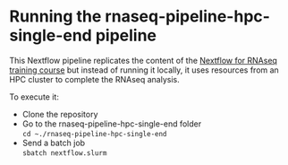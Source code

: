 # Running the rnaseq-pipeline-hpc-single-end pipeline

This Nextflow pipeline replicates the content of the [Nextflow for RNAseq training course](https://training.nextflow.io/latest/nf4_science/rnaseq/) but instead of running it locally, it uses resources from an HPC cluster to complete the RNAseq analysis. 

To execute it:
- Clone the repository
- Go to the rnaseq-pipeline-hpc-single-end folder  
`cd ~./rnaseq-pipeline-hpc-single-end`
- Send a batch job  
`sbatch nextflow.slurm` 


